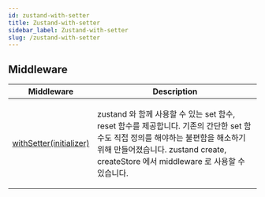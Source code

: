 ```yaml
---
id: zustand-with-setter
title: Zustand-with-setter
sidebar_label: Zustand-with-setter
slug: /zustand-with-setter
---
```









## Middleware

<table>
<thead>
<tr>
<th>Middleware</th>
<th>Description</th>
</tr>
</thead>
<tbody>
<tr><td>

[withSetter(initializer)](./zustand-with-setter.withsetter)

</td>


<td>

zustand 와 함께 사용할 수 있는 set 함수, reset 함수를 제공합니다. 기존의 간단한 set 함수도 직접 정의를 해야하는 불편함을 해소하기 위해 만들어졌습니다. zustand create, createStore 에서 middleware 로 사용할 수 있습니다.

</td></tr>
</tbody>
</table>

